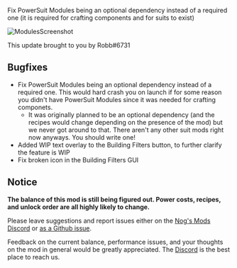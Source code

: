 Fix PowerSuit Modules being an optional dependency instead of a required one (it is required for crafting components and for suits to exist)




![ModulesScreenshot](https://i.imgur.com/wMzIAYp.png)

This update brought to you by Robb#6731

## Bugfixes

- Fix PowerSuit Modules being an optional dependency instead of a required one. This would hard crash you on launch if for some reason you didn't have PowerSuit Modules since it was needed for crafting componets.
  - It was originally planned to be an optional dependency (and the recipes would change depending on the presence of the mod) but we never got around to that. There aren't any other suit mods right now anyways. You should write one!
- Added WIP text overlay to the Building Filters button, to further clarify the feature is WIP
- Fix broken icon in the Building Filters GUI

## Notice

**The balance of this mod is still being figured out. Power costs, recipes, and unlock order are all highly likely to change.**

Please leave suggestions and report issues either on the [Nog's Mods Discord](http://discord.gg/zqp6U7Y7Nu) or [as a Github issue](https://github.com/budak7273/ArmorModules/issues/new/choose).

Feedback on the current balance, performance issues, and your thoughts on the mod in general would be greatly appreciated. The [Discord](http://discord.gg/zqp6U7Y7Nu) is the best place to reach us.
